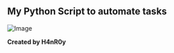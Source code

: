 
## My Python Script to automate tasks

![Image](https://upload.wikimedia.org/wikipedia/commons/2/23/Python_powered.svg)



**Created by H4nR0y**
